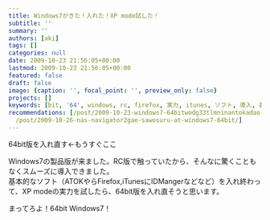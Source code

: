 ```yaml
---
title: Windows7がきた！入れた！XP mode試した！
subtitle: ''
summary: ''
authors: [aki]
tags: []
categories: null
date: 2009-10-23 21:56:05+00:00
lastmod: 2009-10-23 21:56:05+00:00
featured: false
draft: false
image: {caption: '', focal_point: '', preview_only: false}
projects: []
keywords: [bit, '64', windows, rc, firefox, 実力, itunes, ソフト, 導入, 基本的]
recommendations: [/post/2009-10-23-windows7-64bitwodg33tlmninantokadao-ru-sita/, /post/2018-12-01_Windows-64bit-MeCab--KyTea-------2018-b283b6c7b33c/,
  /post/2009-10-26-nas-navigator2gae-sawosuru-at-windows7-64bit/]
---
```

64bit版を入れ直す←もうすぐここ

Windows7の製品版が来ました。RC版で触っていたから、そんなに驚くこともなくスムーズに導入できました。  
基本的なソフト（ATOKやらFirefox,iTunesにIDMangerなどなど）を入れ終わって、XP modeの実力を試したら、64bit版を入れ直そうと思います。

まってろよ！64bit Windows7！


